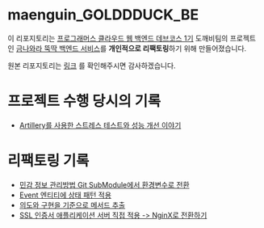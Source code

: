 # maenguin_GOLDDDUCK_BE

이 리포지토리는 [프로그래머스 클라우드 웹 백엔드 데브코스 1기](https://github.com/prgrms-web-devcourse) 도깨비팀의 프로젝트인 [금나와라 뚝딱 백엔드 서비스](https://github.com/prgrms-web-devcourse/Team_DOKEV_GOLDDDUCK_BE)를 **개인적으로 리팩토링**하기 위해 만들어졌습니다.

원본 리포지토리는 [링크](https://github.com/prgrms-web-devcourse/Team_DOKEV_GOLDDDUCK_BE) 를 확인해주시면 감사하겠습니다.

# 프로젝트 수행 당시의 기록
- [Artillery를 사용한 스트레스 테스트와 성능 개선 이야기](https://delirious-sock-4dc.notion.site/Artillery-b320f86251a64251ad4575c538325472)
# 리팩토링 기록
- [민감 정보 관리방법 Git SubModule에서 환경변수로 전환](https://delirious-sock-4dc.notion.site/Git-SubModule-c4030e89f32e42cc8e5868facee6df00)
- [Event 엔티티에 상태 패턴 적용](https://delirious-sock-4dc.notion.site/Event-b59852337fc64458a1018d7d66b4e39b)
- [의도와 구현을 기준으로 메서드 추출](https://delirious-sock-4dc.notion.site/96e2e855f0254f5a82d46f20596ff3d7)
- [SSL 인증서 애플리케이션 서버 직접 적용 -> NginX로 전환하기](https://delirious-sock-4dc.notion.site/SSL-NginX-8476c9132ed449d3849f4a76204a68d6)
